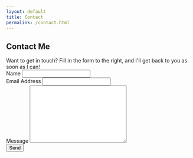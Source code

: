 ```yaml
---
layout: default
title: Contact
permalink: /contact.html
---
```


<div id="contact">
  <h2 class="pageTitle">Contact Me</h2>
  <div class="contactContent">
  Want to get in touch? Fill in the form to the right, and I'll get back to you as soon as I can!
  </div>
  <form action="http://formspree.io/devries.br@gmail.com" method="POST">
    <label for="name">Name</label>    
    <input type="text" id="name" name="name" class="full-width"><br>
    <label for="email">Email Address</label>
    <input type="email" id="email" name="_replyto" class="full-width"><br>
    <label for="message">Message</label>
    <textarea name="message" id="message" cols="30" rows="10" class="full-width"></textarea><br>
    <input type="submit" value="Send" class="button">
  </form>
</div>
